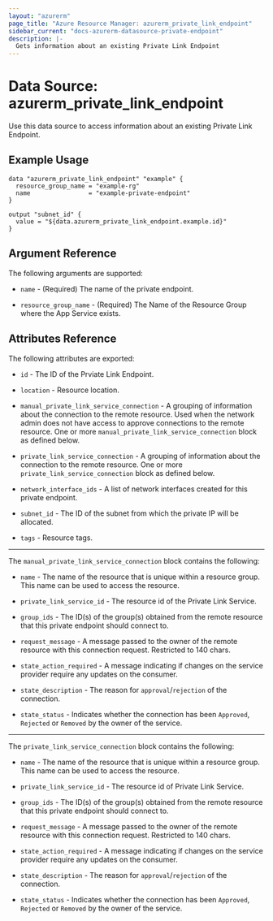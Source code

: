 ```yaml
---
layout: "azurerm"
page_title: "Azure Resource Manager: azurerm_private_link_endpoint"
sidebar_current: "docs-azurerm-datasource-private-endpoint"
description: |-
  Gets information about an existing Private Link Endpoint
---
```


# Data Source: azurerm_private_link_endpoint

Use this data source to access information about an existing Private Link Endpoint.

## Example Usage

```hcl
data "azurerm_private_link_endpoint" "example" {
  resource_group_name = "example-rg"
  name                = "example-private-endpoint"
}

output "subnet_id" {
  value = "${data.azurerm_private_link_endpoint.example.id}"
}
```

## Argument Reference

The following arguments are supported:

* `name` - (Required) The name of the private endpoint.

* `resource_group_name` - (Required) The Name of the Resource Group where the App Service exists.

## Attributes Reference

The following attributes are exported:

* `id` - The ID of the Prviate Link Endpoint.

* `location` - Resource location.

* `manual_private_link_service_connection` - A grouping of information about the connection to the remote resource. Used when the network admin does not have access to approve connections to the remote resource. One or more `manual_private_link_service_connection` block as defined below.

* `private_link_service_connection` - A grouping of information about the connection to the remote resource. One or more `private_link_service_connection` block as defined below.

* `network_interface_ids` - A list of network interfaces created for this private endpoint.

* `subnet_id` - The ID of the subnet from which the private IP will be allocated.

* `tags` - Resource tags.

---

The `manual_private_link_service_connection` block contains the following:

* `name` - The name of the resource that is unique within a resource group. This name can be used to access the resource.

* `private_link_service_id` - The resource id of the Private Link Service.

* `group_ids` - The ID(s) of the group(s) obtained from the remote resource that this private endpoint should connect to.

* `request_message` - A message passed to the owner of the remote resource with this connection request. Restricted to 140 chars.

* `state_action_required` - A message indicating if changes on the service provider require any updates on the consumer.

* `state_description` - The reason for `approval`/`rejection` of the connection.

* `state_status` - Indicates whether the connection has been `Approved`, `Rejected` or `Removed` by the owner of the service.

---

The `private_link_service_connection` block contains the following:

* `name` - The name of the resource that is unique within a resource group. This name can be used to access the resource.

* `private_link_service_id` - The resource id of Private Link Service.

* `group_ids` - The ID(s) of the group(s) obtained from the remote resource that this private endpoint should connect to.

* `request_message` - A message passed to the owner of the remote resource with this connection request. Restricted to 140 chars.

* `state_action_required` - A message indicating if changes on the service provider require any updates on the consumer.

* `state_description` - The reason for `approval`/`rejection` of the connection.

* `state_status` - Indicates whether the connection has been `Approved`, `Rejected` or `Removed` by the owner of the service.

